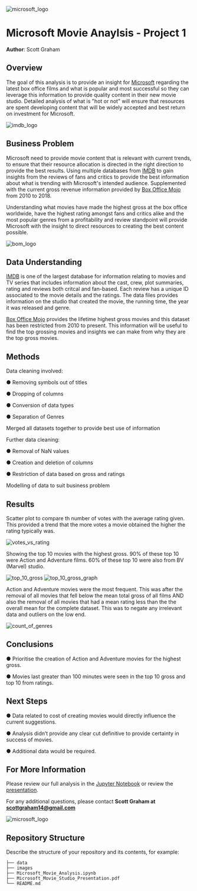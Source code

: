 ![microsoft_logo](images/micro_logo.jpg)
# Microsoft Movie Anaylsis - Project 1

**Author**: Scott Graham

## Overview

The goal of this analysis is to provide an insight for [Microsoft](https://www.microsoft.com/en-au/movies-and-tv?activetab=movies%3aprimaryr2) regarding the latest box office films and what is popular and most successful so they can leverage this information to provide quality content in their new movie studio. Detailed analysis of what is "hot or not" will ensure that resources are spent developing content that will be widely accepted and best return on investment for Microsoft.

![imdb_logo](images/IMDB_logo.jpg)

## Business Problem

Microsoft need to provide movie content that is relevant with current trends, to ensure that their resource allocation is directed in the right direction to provide the best results. Using multiple databases from [IMDB](https://www.imdb.com/) to gain insights from the reviews of fans and critics to provide the best information about what is trending with Microsoft's intended audience. Supplemented with the current gross revenue information provided by [Box Office Mojo](https://www.boxofficemojo.com/chart/ww_top_lifetime_gross/) from 2010 to 2018.

Understanding what movies have made the highest gross at the box office worldwide, have the highest rating amongst fans and critics alike and the most popular genres from a profitability and review standpoint will provide Microsoft with the insight to direct resources to creating the best content possible.

![bom_logo](images/bom_logo.png)

## Data Understanding

[IMDB](https://www.imdb.com/) is one of the largest database for information relating to movies and TV series that includes information about the cast, crew, plot summaries, rating and reviews both critcal and fan-based.
Each review has a unique ID associated to the movie details and the ratings. The data files provides information on the studio that created the movie, the running time, the year it was released and genre.

[Box Office Mojo](https://www.boxofficemojo.com/chart/ww_top_lifetime_gross/) provides the lifetime highest gross movies and this dataset has been restricted from 2010 to present. This information will be useful to find the top grossing movies and insights we can make from why they are the top gross movies.

## Methods

Data cleaning involved:

● Removing symbols out of titles

● Dropping of columns

● Conversion of data types

● Separation of Genres

Merged all datasets together to provide best use of
information

Further data cleaning:

● Removal of NaN values

● Creation and deletion of columns

● Restriction of data based on gross and ratings

Modelling of data to suit business problem

## Results

Scatter plot to compare th number of votes with the average rating given. This provided a trend that the more votes a movie obtained the higher the rating typically was.

![votes_vs_rating](images/votes_vs_rating.jpg)

Showing the top 10 movies with the highest gross. 
90% of these top 10 were Action and Adventure films. 
60% of these top 10 were also from BV (Marvel) studio.

![top_10_gross](images/top_ten_gross.jpg)
![top_10_gross_graph](images/top_ten_gross_graph.jpg)

Action and Adventure movies were the most frequent. This was after the removal of all movies that fell below the mean total gross of all films AND also the removal of all movies that had a mean rating less than the the overall mean for the complete dataset. This was to negate any irrelevant data and outliers on the low end.

![count_of_genres](images/count_of_genre.png)

## Conclusions

● Prioritise the creation of Action and Adventure movies for the highest gross.

● Movies last greater than 100 minutes were seen in the top 10 gross and top 10 from ratings.

## Next Steps

● Data related to cost of creating movies would directly influence the current suggestions.

● Analysis didn’t provide any clear cut definitive to provide certainty in success of movies.

● Additional data would be required.


## For More Information

Please review our full analysis in the [Jupyter Notebook](./Microsoft_Movie_Analysis.ipynb) or review the [presentation](./Microsoft_Movie_Studio_Presentation.pdf).

For any additional questions, please contact **Scott Graham at scottgraham14@gmail.com**

![microsoft_logo](images/micro_logo.jpg)

## Repository Structure

Describe the structure of your repository and its contents, for example:

```
├── data                          
├── images   
├── Microsoft_Movie_Analysis.ipynb         
├── Microsoft_Movie_Studio_Presentation.pdf                                
└── README.md                              
```
